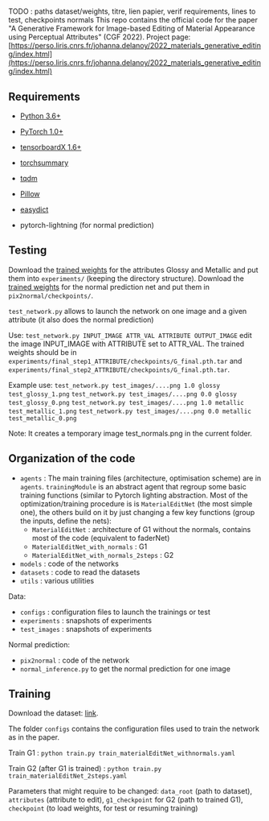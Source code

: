 # 
TODO : paths dataset/weights, titre, lien papier, verif requirements, lines to test, checkpoints normals
This repo contains the official code for the paper "A Generative Framework for Image-based Editing of Material Appearance using Perceptual Attributes" (CGF 2022). Project page: [https://perso.liris.cnrs.fr/johanna.delanoy/2022_materials_generative_editing/index.html](https://perso.liris.cnrs.fr/johanna.delanoy/2022_materials_generative_editing/index.html)

## Requirements
- [Python 3.6+](https://www.python.org)
- [PyTorch 1.0+](https://pytorch.org)

- [tensorboardX 1.6+](https://github.com/lanpa/tensorboardX)
- [torchsummary](https://github.com/sksq96/pytorch-summary)
- [tqdm](https://github.com/tqdm/tqdm)
- [Pillow](https://github.com/python-pillow/Pillow)
- [easydict](https://github.com/makinacorpus/easydict)
- pytorch-lightning (for normal prediction)


## Testing

Download the [trained weights](https://perso.liris.cnrs.fr/johanna.delanoy/data/2022_materials_generative_editing/models/checkpoints_generative_net.zip) for the attributes Glossy and Metallic and put them into `experiments/` (keeping the directory structure). Download the [trained weights](https://perso.liris.cnrs.fr/johanna.delanoy/data/2022_materials_generative_editing/models/normal_final.ckpt) for the normal prediction net and put them in `pix2normal/checkpoints/`.

`test_network.py` allows to launch the network on one image and a given attribute (it also does the normal prediction)

Use:
`test_network.py INPUT_IMAGE ATTR_VAL ATTRIBUTE OUTPUT_IMAGE` edit the image INPUT_IMAGE with ATTRIBUTE set to ATTR_VAL. The trained weights should be in `experiments/final_step1_ATTRIBUTE/checkpoints/G_final.pth.tar` and `experiments/final_step2_ATTRIBUTE/checkpoints/G_final.pth.tar`.

Example use:
`test_network.py test_images/....png 1.0 glossy test_glossy_1.png`
`test_network.py test_images/....png 0.0 glossy test_glossy_0.png`
`test_network.py test_images/....png 1.0 metallic test_metallic_1.png`
`test_network.py test_images/....png 0.0 metallic test_metallic_0.png`

Note: It creates a temporary image test_normals.png in the current folder.


## Organization of the code

* `agents` : The main training files (architecture, optimisation scheme) are in `agents`. `trainingModule` is an abstract agent that regroup some basic training functions (similar to Pytorch lighting abstraction. Most of the optimization/training procedure is is `MaterialEditNet` (the most simple one), the others build on it by just changing a few key functions (group the inputs, define the nets):
  * `MaterialEditNet` : architecture of G1 without the normals, contains most of the code (equivalent to faderNet)
  * `MaterialEditNet_with_normals` : G1
  * `MaterialEditNet_with_normals_2steps` : G2
* `models` : code of the networks
* `datasets` : code to read the datasets
* `utils` : various utilities

Data:
* `configs` : configuration files to launch the trainings or test
* `experiments` : snapshots of experiments
* `test_images` : snapshots of experiments

Normal prediction:
* `pix2normal` : code of the network
* `normal_inference.py` to get the normal prediction for one image

## Training

Download the dataset: [link](https://perso.liris.cnrs.fr/johanna.delanoy/data/2022_materials_generative_editing/network_dataset.zip).

The folder `configs` contains the configuration files used to train the network as in the paper.

Train G1 : `python train.py train_materialEditNet_withnormals.yaml`

Train G2 (after G1 is trained) : `python train.py train_materialEditNet_2steps.yaml`

Parameters that might require to be changed: `data_root` (path to dataset), `attributes` (attribute to edit), `g1_checkpoint` for G2 (path to trained G1), `checkpoint` (to load weights, for test or resuming training)
